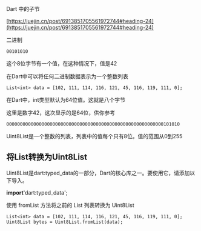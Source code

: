 
Dart 中的子节

[https://juejin.cn/post/6913851705561972744#heading-24](https://juejin.cn/post/6913851705561972744#heading-24)

二进制

```
00101010
```

这个8位字节有一个值，在这种情况下，值是42

在Dart中可以将任何二进制数据表示为一个整数列表

```
List<int> data = [102, 111, 114, 116, 121, 45, 116, 119, 111, 0];
```

在Dart中，int类型默认为64位值。这就是八个字节

这里是数字42，这次显示的是64位，供你参考

```
0000000000000000000000000000000000000000000000000000000000101010
```

Uint8List是一个整数的列表，列表中的值每个只有8位。值的范围从0到255

## 将List<int>转换为Uint8List

Uint8List是dart:typed_data的一部分，Dart的核心库之一。要使用它，请添加以下导入。

**import**'dart:typed_data';

使用 fromList 方法将之前的 List<int> 列表转换为 Uint8List

```
List<int> data = [102, 111, 114, 116, 121, 45, 116, 119, 111, 0];
Uint8List bytes = Uint8List.fromList(data);
```